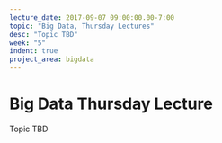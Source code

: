 ```yaml
---
lecture_date: 2017-09-07 09:00:00.00-7:00
topic: "Big Data, Thursday Lectures"
desc: "Topic TBD"
week: "5"
indent: true
project_area: bigdata
---
```


# Big Data Thursday Lecture

Topic TBD

